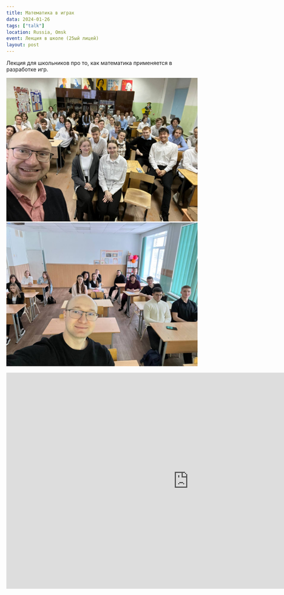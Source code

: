 ```yaml
---
title: Математика в играх
data: 2024-01-26
tags: ["talk"]
location: Russia, Omsk
event: Лекция в школе (25ый лицей)
layout: post
---
```


Лекция для школьников про то, как математика применяется в разработке игр.

![фото класса](/assets/photo_2023-11-30_084500.jpg)
![фото класса](/assets/photo_2024-02-03_111233.jpeg)

<iframe src="https://docs.google.com/presentation/d/e/2PACX-1vTcbvmn-Sz7H1IhKKMwMoFJxxrq__CUxzf7ftJSdPg-TQpD5_q_-kl2_BhnF3Z4-cIswet5emZyX4Z3/embed?start=false&loop=false&delayms=3000" frameborder="0" width="960" height="569" allowfullscreen="true" mozallowfullscreen="true" webkitallowfullscreen="true"></iframe>
